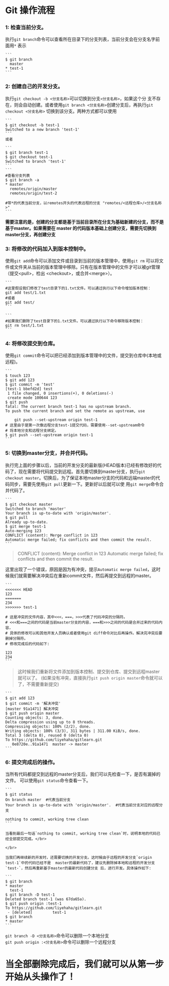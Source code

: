 # Git 操作流程

### 1: 检查当前分支。
执行`git branch`命令可以查看所在目录下的分支列表，当前分支会在分支名字前面用`*`	表示

	```
	$ git branch
	  master
	* test-1
	```
	
### 2: 创建自己的开发分支。
执行`git checkout -b <分支名称>`可以切换到分支`<分支名称>`，如果这个分	支不存在，则会自动创建。或者使用`git branch <分支名称>`创建分支后，再执行`git checkout <分支名称>`	切换到该分支。两种方式都可以使用
	
	```
	$ git checkout -b test-1
	Switched to a new branch 'test-1'
	```
	或者
		
	```
	$ git branch test-1
	$ git checkout test-1
	Switched to branch 'test-1'
	```
	```
	#查看分支列表
	$ git branch -a
	* master
	  remotes/origin/master
	  remotes/origin/test-2
	  
	#带*的代表当前分支，以remotes开头的代表远程的分支 "remotes/<远程仓库>/<分支名称>"
	```
**需要注意的是，创建的分支都是基于当前目录所在分支为基础新建的分支，而不是基于master。如果需要在	master	的代码版本基础上创建分支，需要先切换到master分支，再创建分支**

### 3: 将修改的代码加入到版本控制中。
使用`git add`命令可以添加文件或目录到当前的版本管理中，使用`git rm`	可以将文件或文件夹从当前的版本管理中移除。只有在版本管理中的文件才可以被git管理（提交\<pull\>，检出	\<checkout\>，或合并\<merge\>）。
	
	```
	#这里假设我们修改了test目录下的1.txt文件。可以通过执行以下命令增加版本控制：
	git add test/1.txt
	#或者
	git add test/
	```
		
	```
	#如果我们删除了test目录下的1.txt文件。可以通过执行以下命令移除版本控制：
	git rm test/1.txt
	```
	
### 4: 将修改提交到仓库。
使用`git commit`命令可以把已经添加到版本管理中的文件，提交到仓库中(本地或远程)。
	
	```
	$ touch 123
	$ git add 123
	$ git commit -m 'test'
	[test-1 bbefd2d] test
	 1 file changed, 0 insertions(+), 0 deletions(-)
	 create mode 100644 123
	$ git push
	fatal: The current branch test-1 has no upstream branch.
	To push the current branch and set the remote as upstream, use
	
	    git push --set-upstream origin test-1
	# 这里由于是第一次像远程分支test-1提交代码，需要使用--set-upstream命令
	# 将本地分支和远程分支绑定。
	$ git push --set-upstream origin test-1
	```
	
### 5: 切换到master分支，并合并代码。
执行完上面的步骤以后，当前的开发分支的最新版(HEAD版本)已经有修改好的代码了，现在需要将代码提交到远程。首先要切换到master分支，执行`git checkout master`。切换后，为了保证本地master分支的代码和远端master的代码同步，需要先使用`git pull`更新一下。更新好以后就可以使	用`git merge`命令合并代码了。
	
	```
	$ git checkout master
	Switched to branch 'master'
	Your branch is up-to-date with 'origin/master'.
	$ git pull
	Already up-to-date.
	$ git merge test-1
	Auto-merging 123
	CONFLICT (content): Merge conflict in 123
	Automatic merge failed; fix conflicts and then commit the result.
	```
> CONFLICT (content): Merge conflict in 123
> Automatic merge failed; fix conflicts and then commit the result.

这里出现了一个错误，原因是因为有冲突，提示`Automatic merge failed`，这时候我们就需要解决冲突后在重新commit文件，然后再提交到远程的master。
		
	```
	<<<<<<< HEAD
	123
	=======
	234
	>>>>>>> test-1
		
	# 这是冲突的文件内容，其中<<<，===，>>>代表了代码冲突的分隔符。
	# <<<和===之间的代码是当前master分支的内容，===和>>>之间的代码是合并过来的代码内容，
	# 具体的修改可以和其他开发人员确认或者使用git diff命令对比后再操作。解决完冲突后要删掉分隔符。
	# 修改完成后的代码如下:
		
	123
	234
	```
> 这时候我们重新将文件添加到版本控制、提交到仓库、提交到远程master就可以了。
> (如果没有冲突，直接执行`git push origin master`命令就可以了，不需要重新提交)
		
	```
	$ git add 123
	$ git commit -m '解决冲突'
	[master 91a1471] 解决冲突
	$ git push origin master
	Counting objects: 3, done.
	Delta compression using up to 8 threads.
	Compressing objects: 100% (2/2), done.
	Writing objects: 100% (3/3), 311 bytes | 311.00 KiB/s, done.
	Total 3 (delta 0), reused 0 (delta 0)
	To https://github.com/liyehaha/gitlearn.git
	   0e8720e..91a1471  master -> master
	```
	
### 6: 提交完成后的操作。
当所有代码都提交到远程的master分支后，我们可以先检查一下，是否有漏掉的文件。
	可以使用`git status`命令查看一下。
	
	```
	$ git status
	On branch master  #代表当前分支
	Your branch is up-to-date with 'origin/master'.  #代表当前分支对应的远程分支
	
	nothing to commit, working tree clean
	```
	
	当看到最后一句话`nothing to commit, working tree clean`时，说明本地的代码已经全部提交完成。</br>
	
	</br>
	
	当我们再继续新的开发时，还需要切换的开发分支。这时候由于远程的开发分支`origin test-1`中的代码已经不是	master的最新代码了，建议先删除掉本地和远程的开发分支`test-`，然后再重新基于master的最新代码创建分支	后，进行开发。具体操作如下:
	
	```
	$ git branch
	* master
	  test-1
	$ git branch -D test-1
	Deleted branch test-1 (was 67da65a).
	$ git push origin :test-1
	To https://github.com/liyehaha/gitlearn.git
	 - [deleted]         test-1
	$ git branch
	* master
	```
	
`git branch -D <分支名称>`命令可以删除一个本地分支</br>
`git push origin :<分支名称>`命令可以删除一个远程分支</br>
	
# 当全部删除完成后，我们就可以从第一步开始从头操作了！
